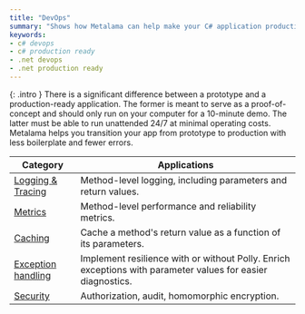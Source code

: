 ```yaml
---
title: "DevOps"
summary: "Shows how Metalama can help make your C# application production-ready, an important aspect of DevOps."
keywords:
- c# devops
- c# production ready
- .net devops
- .net production ready
---
```


{: .intro }
There is a significant difference between a prototype and a production-ready application. The former is meant to serve as a proof-of-concept and should only run on your computer for a 10-minute demo. The latter must be able to run unattended 24/7 at minimal operating costs. Metalama helps you transition your app from prototype to production with less boilerplate and fewer errors.

| Category | Applications |
|--|--|
| [Logging & Tracing](logging) | Method-level logging, including parameters and return values. |
| [Metrics](metrics) | Method-level performance and reliability metrics. |
| [Caching](caching) <i class="supported"></i> | Cache a method's return value as a function of its parameters. |
| [Exception handling](exception-handling) | Implement resilience with or without Polly. Enrich exceptions with parameter values for easier diagnostics. |
| [Security](security) | Authorization, audit, homomorphic encryption. |
